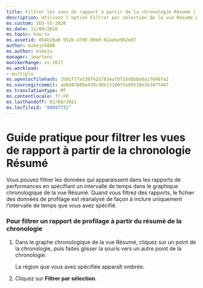 ```yaml
---
title: Filtrer les vues de rapport à partir de la chronologie Résumé | Microsoft Docs
description: Utilisez l’option Filtrer par sélection de la vue Résumé pour limiter la création de rapports à une période spécifique. Le fichier de données est analysé pour cette période uniquement.
ms.custom: SEO-VS-2020
ms.date: 11/04/2016
ms.topic: how-to
ms.assetid: 056b10a0-952b-4790-89e0-02aebe902e87
author: mikejo5000
ms.author: mikejo
manager: jmartens
monikerRange: vs-2017
ms.workload:
- multiple
ms.openlocfilehash: 1b01f77a530f42b7834af8f16ddbbdda170467a2
ms.sourcegitcommit: ae6d47b09a439cd0e13180f5e89510e3e347fd47
ms.translationtype: MT
ms.contentlocale: fr-FR
ms.lasthandoff: 02/08/2021
ms.locfileid: "99897731"
---
```

# <a name="how-to-filter-report-views-from-the-summary-timeline"></a>Guide pratique pour filtrer les vues de rapport à partir de la chronologie Résumé
Vous pouvez filtrer les données qui apparaissent dans les rapports de performances en spécifiant un intervalle de temps dans le graphique chronologique de la vue Résumé. Quand vous filtrez des rapports, le fichier des données de profilage est réanalysé de façon à inclure uniquement l’intervalle de temps que vous avez spécifié.

### <a name="to-filter-a-profiling-report-from-the-summary-timeline-graph"></a>Pour filtrer un rapport de profilage à partir du résumé de la chronologie

1. Dans le graphe chronologique de la vue Résumé, cliquez sur un point de la chronologie, puis faites glisser la souris vers un autre point de la chronologie.

     La région que vous avez spécifiée apparaît ombrée.

2. Cliquez sur **Filtrer par sélection**.

